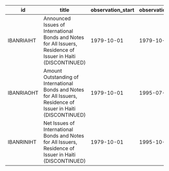 | id         | title                                                                                                            | observation_start   | observation_end   |
|------------|------------------------------------------------------------------------------------------------------------------|---------------------|-------------------|
| IBANRIAIHT | Announced Issues of International Bonds and Notes for All Issuers, Residence of Issuer in Haiti (DISCONTINUED)   | 1979-10-01          | 1979-10-01        |
| IBANRIAOHT | Amount Outstanding of International Bonds and Notes for All Issuers, Residence of Issuer in Haiti (DISCONTINUED) | 1979-10-01          | 1995-07-01        |
| IBANRINIHT | Net Issues of International Bonds and Notes for All Issuers, Residence of Issuer in Haiti (DISCONTINUED)         | 1979-10-01          | 1995-10-01        |